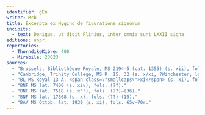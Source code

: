 ```yaml
---
identifier: gEn
writer: Mcb
title: Excerpta ex Hygino de figuratione signorum
incipits: 
  - text: Denique, ut dicit Plinius, inter omnia sunt LXXII signa
editions: unpr.
repertories:
  - ThorndikeKibre: 400
  - Mirabile: 23023
sources:
  - "Brussels, Bibliothèque Royale, MS 2194–5 (cat. 1355) (s. xii), fols. 49v–52r"
  - "Cambridge, Trinity College, MS R. 15. 32 (s. x/xi, ?Winchester; later St Augustine's), pp. 200–208."
  - "BL MS Royal 13 A. <span class=\"smallcaps\">xi</span> (s. xi), fols. 105r–(113)."
  - "BNF MS lat. 7400 (s. xiv), fols. (??)."
  - "BNF MS lat. 7518 (s. xᵉˣ), fols. (??)–(36)."
  - "BNF MS lat. 17868 (s. x), fols. (??)–(15)."
  - "BAV MS Ottob. lat. 1939 (s. xi), fols. 65v–70r."
---
```

